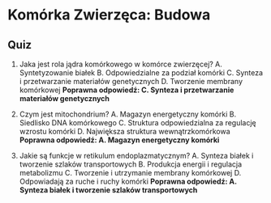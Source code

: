  # Komórka Zwierzęca: Budowa

## Quiz

1. Jaka jest rola jądra komórkowego w komórce zwierzęcej?
   A. Syntetyzowanie białek
   B. Odpowiedzialne za podział komórki
   C. Synteza i przetwarzanie materiałów genetycznych
   D. Tworzenie membrany komórkowej
   **Poprawna odpowiedź: C. Synteza i przetwarzanie materiałów genetycznych**

2. Czym jest mitochondrium?
   A. Magazyn energetyczny komórki
   B. Siedlisko DNA komórkowego
   C. Struktura odpowiedzialna za regulację wzrostu komórki
   D. Największa struktura wewnątrzkomórkowa
   **Poprawna odpowiedź: A. Magazyn energetyczny komórki**

3. Jakie są funkcje w retikulum endoplazmatycznym?
   A. Synteza białek i tworzenie szlaków transportowych
   B. Produkcja energii i regulacja metabolizmu
   C. Tworzenie i utrzymanie membrany komórkowej
   D. Odpowiadają za ruche i ruchy komórki
   **Poprawna odpowiedź: A. Synteza białek i tworzenie szlaków transportowych**

